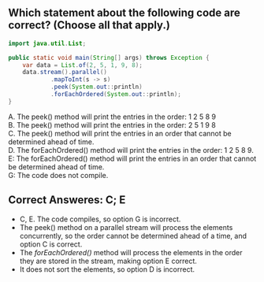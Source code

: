 ## Which statement about the following code are correct? (Choose all that apply.)

```java
import java.util.List;

public static void main(String[] args) throws Exception {
    var data = List.of(2, 5, 1, 9, 8);
    data.stream().parallel()
            .mapToInt(s -> s)
            .peek(System.out::println)
            .forEachOrdered(System.out::println);
}
```

A. The peek() method will print the entries in the order: 1 2 5 8 9   <br>
B. The peek() method will print the entries in the order: 2 5 1 9 8   <br>
C. The peek() method will print the entries in an order that cannot be determined ahead of time. <br>
D. The forEachOrdered() method will print the entries in the order: 1 2 5 8 9.  <br>
E: The forEachOrdered() method will print the entries in an order that cannot be determined ahead of time. <br>
G: The code does not compile. <br>

## Correct Answeres: C; E

- C, E. The code compiles, so option G is incorrect.
- The peek() method on a parallel stream will process the elements concurrently, so the order cannot be determined ahead
  of a time, and option C is correct.
- The *forEachOrdered()* method will process the elements in the order they are stored in the stream, making option E correct.
- It does not sort the elements, so option D is incorrect.